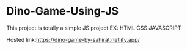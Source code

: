 # Dino-Game-Using-JS

This project is totally a simple JS project EX: HTML CSS JAVASCRIPT

Hosted  link:https://dino-game-by-sahirat.netlify.app/
